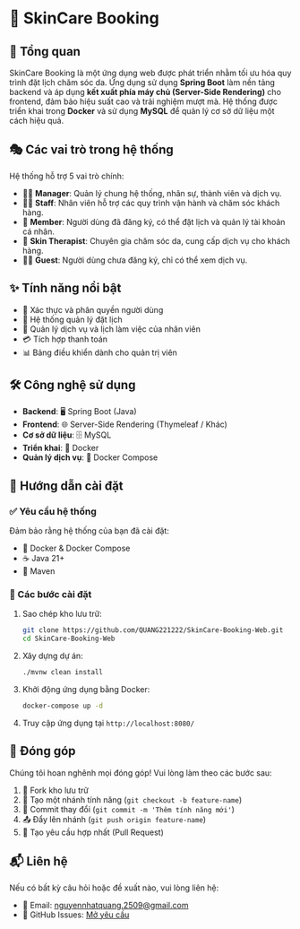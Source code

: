 # 🌿 SkinCare Booking

## 📌 Tổng quan

SkinCare Booking là một ứng dụng web được phát triển nhằm tối ưu hóa quy trình đặt lịch chăm sóc da. Ứng dụng sử dụng **Spring Boot** làm nền tảng backend và áp dụng **kết xuất phía máy chủ (Server-Side Rendering)** cho frontend, đảm bảo hiệu suất cao và trải nghiệm mượt mà. Hệ thống được triển khai trong **Docker** và sử dụng **MySQL** để quản lý cơ sở dữ liệu một cách hiệu quả.

## 🎭 Các vai trò trong hệ thống

Hệ thống hỗ trợ 5 vai trò chính:

- 👨‍💼 **Manager**: Quản lý chung hệ thống, nhân sự, thành viên và dịch vụ.
- 👩‍🔧 **Staff**: Nhân viên hỗ trợ các quy trình vận hành và chăm sóc khách hàng.
- 👤 **Member**: Người dùng đã đăng ký, có thể đặt lịch và quản lý tài khoản cá nhân.
- 💆 **Skin Therapist**: Chuyên gia chăm sóc da, cung cấp dịch vụ cho khách hàng.
- 🧑‍💻 **Guest**: Người dùng chưa đăng ký, chỉ có thể xem dịch vụ.

## ✨ Tính năng nổi bật

- 🔐 Xác thực và phân quyền người dùng
- 📅 Hệ thống quản lý đặt lịch
- 🏥 Quản lý dịch vụ và lịch làm việc của nhân viên
- 💳 Tích hợp thanh toán
- 📊 Bảng điều khiển dành cho quản trị viên

## 🛠 Công nghệ sử dụng

- **Backend**: 🖥️ Spring Boot (Java)
- **Frontend**: 🌐 Server-Side Rendering (Thymeleaf / Khác)
- **Cơ sở dữ liệu**: 🗄️ MySQL
- **Triển khai**: 🐳 Docker
- **Quản lý dịch vụ**: 🚀 Docker Compose

## 🚀 Hướng dẫn cài đặt

### ✅ Yêu cầu hệ thống

Đảm bảo rằng hệ thống của bạn đã cài đặt:

- 🐳 Docker & Docker Compose
- ☕ Java 21+
- 🔧 Maven

### 📌 Các bước cài đặt

1. Sao chép kho lưu trữ:
   ```bash
   git clone https://github.com/QUANG221222/SkinCare-Booking-Web.git
   cd SkinCare-Booking-Web
   ```
2. Xây dựng dự án:
   ```bash
   ./mvnw clean install
   ```
3. Khởi động ứng dụng bằng Docker:
   ```bash
   docker-compose up -d
   ```
4. Truy cập ứng dụng tại `http://localhost:8080/`

## 🤝 Đóng góp

Chúng tôi hoan nghênh mọi đóng góp! Vui lòng làm theo các bước sau:

1. 🍴 Fork kho lưu trữ
2. 🌿 Tạo một nhánh tính năng (`git checkout -b feature-name`)
3. 💾 Commit thay đổi (`git commit -m 'Thêm tính năng mới'`)
4. 📤 Đẩy lên nhánh (`git push origin feature-name`)
5. 🔄 Tạo yêu cầu hợp nhất (Pull Request)

## 📬 Liên hệ

Nếu có bất kỳ câu hỏi hoặc đề xuất nào, vui lòng liên hệ:

- 📧 Email: nguyennhatquang.2509@gmail.com
- 🐞 GitHub Issues: [Mở yêu cầu](https://github.com/QUANG221222/SkinCare-Booking-Web.git)
